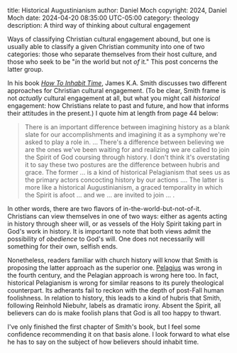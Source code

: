 title: Historical Augustinianism
author: Daniel Moch
copyright: 2024, Daniel Moch
date: 2024-04-20 08:35:00 UTC-05:00
category: theology
description: A third way of thinking about cultural engagement

Ways of classifying Christian cultural engagement abound, but one
is usually able to classify a given Christian community into one
of two categories: those who separate themselves from their host
culture, and those who seek to be "*in* the world but not *of* it."
This post concerns the latter group.

In his book [*How To Inhabit
Time*](https://www.amazon.com/How-Inhabit-Time-Understanding-Faithfully/dp/1587435233),
James K.A.  Smith discusses two different approaches for Christian
cultural engagement.
(To be clear, Smith frame is not *actually* cultural engagement at
all, but what you might call *historical* engagement: how Christians
relate to past and future, and how that informs their attitudes in
the present.)
I quote him at length from page 44 below:

> There is an important difference between imagining history as a
> blank slate for our accomplishments and imagining it as a symphony
> we're asked to play a role in. ...
> There's a difference between believing we are the ones we've been
> waiting for and realizing we are called to join the Spirit of God
> coursing through history.
> I don't think it's overstating it to say these two postures are
> the difference between hubris and grace.
> The former ... is a kind of historical Pelagianism that sees us
> as the primary actors concocting history by our actions ....
> The latter is more like a historical Augustinianism, a graced
> temporality in which the Spirit is afoot ... and we ... are invited
> to join ... .

In other words, there are two flavors of in-the-world-but-not-of-it.
Christians can view themselves in one of two ways: either as agents
acting in history through sheer will, or as vessels of the Holy
Spirit taking part in God's work in history.
It is important to note that both views admit the possibility of
*obedience* to God's will.
One does not necessarily will something for their own, selfish ends.

Nonetheless, readers familiar with church history will know that
Smith is proposing the latter approach as the superior one.
[Pelagius] was wrong in the fourth century, and the Pelagian approach
is wrong here too.
In fact, historical Pelagianism is wrong for similar reasons to its
purely theological counterpart.
Its adherants fail to reckon with the depth of post-Fall human
foolishness.
In relation to history, this leads to a kind of hubris that Smith,
following Reinhold Niebuhr, labels as dramatic irony.
Absent the Spirit, all believers can do is make foolish plans that
God is all too happy to thwart.

[Pelagius]: https://en.wikipedia.org/wiki/Pelagius

I've only finished the first chapter of Smith's book, but I feel
some confidence recommending it on that basis alone.
I look forward to what else he has to say on the subject of how
believers should inhabit time.
